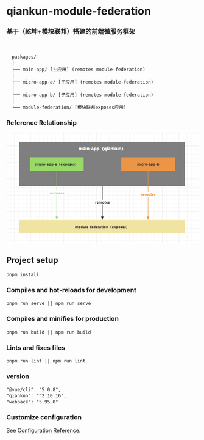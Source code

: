 # qiankun-module-federation 

<h3>基于（乾坤+模块联邦）搭建的前端微服务框架</h3><br>

```
  packages/
  │
  ├── main-app/ [主应用] (remotes module-federation)
  │
  ├── micro-app-a/ [子应用] (remotes module-federation)
  │
  ├── micro-app-b/ [子应用] (remotes module-federation)
  │
  └── module-federation/ [模块联邦exposes应用]
```
### Reference Relationship

![这是图片](/flow.png)
## Project setup
```
pnpm install
```

### Compiles and hot-reloads for development
```
pnpm run serve || npm run serve
```

### Compiles and minifies for production
```
pnpm run build || npm run build
```
### Lints and fixes files
```
pnpm run lint || npm run lint
```
### version

```
"@vue/cli": "5.0.8",
"qiankun": "^2.10.16",
"webpack": "5.95.0"
```
### Customize configuration
See [Configuration Reference](https://cli.vuejs.org/config/).
